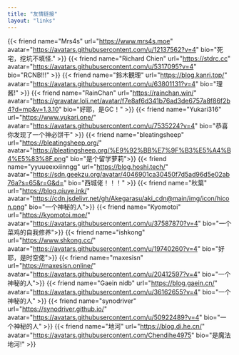 ```yaml
---
title: "友情链接"
layout: "links"
---
```


{{< friend name="Mrs4s" url="https://www.mrs4s.moe" avatar="https://avatars.githubusercontent.com/u/12137562?v=4" bio="死宅，挖坑不填怪." >}}
{{< friend name="Richard Chien" url="https://stdrc.cc" avatar="https://avatars.githubusercontent.com/u/5317095?v=4" bio="RCNB!!!" >}}
{{< friend name="鈴木観理" url="https://blog.kanri.top/" avatar="https://avatars.githubusercontent.com/u/63801131?v=4" bio="理酱!" >}}
{{< friend name="RainChan" url="https://rainchan.win/" avatar="https://gravatar.loli.net/avatar/f7e8af6d341b76ad3de6757a8f86f2b4?d=mp&v=1.3.10" bio="好耶，是GC！" >}}
{{< friend name="Yukari316" url="https://www.yukari.one/" avatar="https://avatars.githubusercontent.com/u/7535224?v=4" bio="恭喜你发现了一个神必饼干" >}}
{{< friend name="bleatingsheep" url="https://bleatingsheep.org/" avatar="https://bleatingsheep.org/%E9%92%BB%E7%9F%B3%E5%A4%B4%E5%83%8F.png" bio="是个留学萝莉">}}
{{< friend name="yyuueexxiinngg" url="https://blog.hoshi.tech/" avatar="https://sdn.geekzu.org/avatar/4046901ca30450f7d5ad96d5e02ab76a?s=65&r=G&d=" bio="西城佬！！！" >}}
{{< friend name="秋葉" url="https://blog.qiuye.ink/" avatar="https://cdn.jsdelivr.net/gh/Akegarasu/aki_cdn@main/img/icon/hicon.png" bio="一个神秘的人">}}
{{< friend name="Kyomotoi" url="https://kyomotoi.moe/" avatar="https://avatars.githubusercontent.com/u/37587870?v=4" bio="一个菜鸡的自我修养">}}
{{< friend name="ishkong" url="https://www.shkong.cc/" avatar="https://avatars.githubusercontent.com/u/19740260?v=4" bio="好耶，是时空佬">}}
{{< friend name="maxesisn" url="https://maxesisn.online/" avatar="https://avatars.githubusercontent.com/u/20412597?v=4" bio="一个神秘的人">}}
{{< friend name="Gaein nidb" url="https://blog.gaein.cn/" avatar="https://avatars.githubusercontent.com/u/36162655?v=4" bio="一个神秘的人" >}}
{{< friend name="synodriver" url="https://synodriver.github.io/" avatar="https://avatars.githubusercontent.com/u/50922489?v=4" bio="一个神秘的人" >}}
{{< friend name="地河" url="https://blog.di.he.cn/" avatar="https://avatars.githubusercontent.com/Chendihe4975" bio="是魔法地河!" >}}
